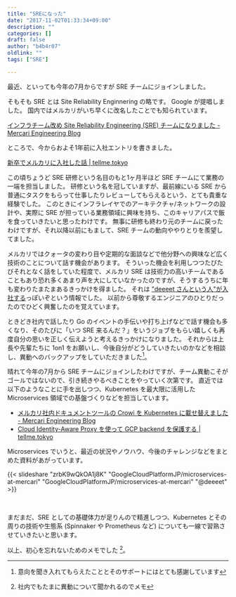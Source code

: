 ```yaml
---
title: "SREになった"
date: "2017-11-02T01:33:34+09:00"
description: ""
categories: []
draft: false
author: "b4b4r07"
oldlink: ""
tags: ["SRE"]

---
```


最近、といっても今年の7月からですが SRE チームにジョインしました。

そもそも SRE とは Site Reliability Enginnering の略です。
Google が提唱しました。
国内ではメルカリがいち早くに改名したことでも知られています。

[インフラチーム改め Site Reliability Engineering (SRE) チームになりました - Mercari Engineering Blog](http://tech.mercari.com/entry/2015/11/18/153421)

ところで、今からおよそ1年前に入社エントリを書きました。

[新卒でメルカリに入社した話 | tellme.tokyo](https://tellme.tokyo/post/2016/10/01/mercari/)

この頃ちょうど SRE 研修という名目のもと1ヶ月半ほど SRE チームにて業務の一端を担当しました。
研修という名を冠していますが、最前線にいる SRE から普通にタスクをもらって仕事したりレビューしてもらえるという、とても貴重な経験でした。
このときにインフラレイヤでのアーキテクチャ/ネットワークの設計や、実際に SRE が担っている業務領域に興味を持ち、このキャリアパスで飯を食っていきたいと思ったわけです。
無事に研修も終わり元のチームに戻ったわけですが、それ以降以前にもまして、SRE チームの動向ややりとりを羨望してました。

メルカリではクォータの変わり目や定期的な面談などで他分野への興味など広く技術のことについて話す機会があります。
そういった機会を利用しつつたびたびそれとなく話をしていた程度で、メルカリ SRE は技術力の高いチームであることもあり恐れ多くあまり声を大にしていなかったのですが、そうするうちに年も変わりたまたまあるきっかけを得ました。
それは ["deeeet さんという人"が入社する](http://deeeet.com/writing/2017/02/13/mercari/)っぽいぞという情報でした。
以前から尊敬するエンジニアのひとりだったのでひどく興奮したのを覚えています。

ときどき社内で話したり Go のイベントの手伝いや打ち上げなどで話す機会も多くなり、そのたびに「いつ SRE 来るんだ？」をいうジョブをもらい嬉しくも再度自分の思いを正しく伝えようと考えるきっかけになりました。
それからは上長や先輩たちに 1on1 をお願いし、今後自分がどうしていきたいのかなどを相談し、異動へのバックアップをしていただきました[^1]。

晴れて今年の7月から SRE チームにジョインしたわけですが、チーム異動こそがゴールではないので、引き続きやるべきことをやっていく次第です。
直近では以下のようなことに手を出しつつ、Kubernetes を最大限に活用した Microservices 領域での基盤づくりなどを担当しています。

- [メルカリ社内ドキュメントツールの Crowi を Kubernetes に載せ替えました - Mercari Engineering Blog](http://tech.mercari.com/entry/2017/09/11/150000)
- [Cloud Identity-Aware Proxy を使って GCP backend を保護する | tellme.tokyo](https://tellme.tokyo/post/2017/10/30/cloud-iap/)

Microservices でいうと、最近の状況やノウハウ、今後のチャレンジなどをまとめた資料があがっています。

{{< slideshare "zrbK9wQkOA1j8K" "GoogleCloudPlatformJP/microservices-at-mercari" "GoogleCloudPlatformJP/microservices-at-mercari" "@deeeet" >}}

<br>

まだまだ、SRE としての基礎体力が足りんので精進しつつ、Kubernetes とその周りの技術や生態系 (Spinnaker や Prometheus など) についても一線で習熟させていきたいと思います。

以上、初心を忘れないためのメモでした [^2]。

[^1]: 意向を聞き入れてもらえたこととそのサポートにはとても感謝しています
[^2]: 社内でもたまに異動について聞かれるのでメモ
